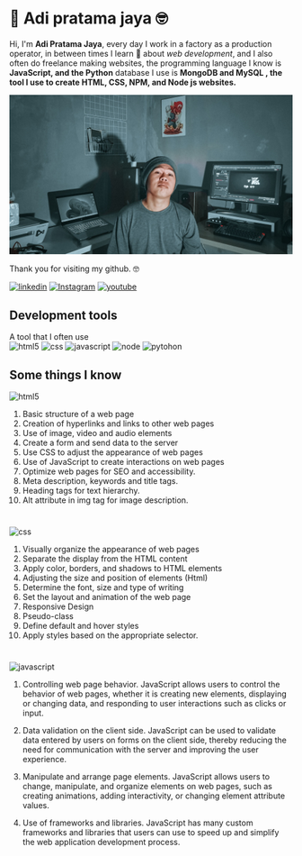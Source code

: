 # 👋 Adi pratama jaya 🤓

Hi, I'm **Adi Pratama Jaya**, every day I work in a factory as a production operator, in between times I learn 🚀 about _web development_, and I also often do freelance making websites, the programming language I know is **JavaScript, and the Python** database I use is **MongoDB and MySQL , the tool I use to create HTML, CSS, NPM, and Node js websites.**

![adi pratama jaya](/apps/asset/images/profile/AdiProfile.jpg)

Thank you for visiting my github. 🤓

[![linkedin](https://img.shields.io/badge/linkedin-0A66C2?style=for-the-badge&logo=linkedin&logoColor=white)](https://www.linkedin.com/in/adipratamajaya/)
[![Instagram](https://img.shields.io/badge/Instagram-E4405F?style=for-the-badge&logo=instagram&logoColor=white)]([https://www.linkedin.com/in/adipratamajaya/](https://www.instagram.com/apratama_x_x/))
[![youtube](https://img.shields.io/badge/YouTube-FF0000?style=for-the-badge&logo=youtube&logoColor=white)]([https://www.linkedin.com/in/adipratamajaya/](https://www.youtube.com/c/Adipratamajaya))

## Development tools

A tool that I often use <br>
![html5](https://img.shields.io/badge/HTML5-E34F26?style=for-the-badge&logo=html5&logoColor=white)
![css](https://img.shields.io/badge/CSS-239120?&style=for-the-badge&logo=css3&logoColor=white)
![javascript](https://img.shields.io/badge/JavaScript-F7DF1E?style=for-the-badge&logo=javascript&logoColor=black)
![node](https://img.shields.io/badge/Node.js-43853D?style=for-the-badge&logo=node.js&logoColor=white)
![pytohon](https://img.shields.io/badge/Python-14354C?style=for-the-badge&logo=python&logoColor=white)

## Some things I know

![html5](https://img.shields.io/badge/HTML5-E34F26?style=for-the-badge&logo=html5&logoColor=white)

1. Basic structure of a web page
2. Creation of hyperlinks and links to other web pages
3. Use of image, video and audio elements
4. Create a form and send data to the server
5. Use CSS to adjust the appearance of web pages
6. Use of JavaScript to create interactions on web pages
7. Optimize web pages for SEO and accessibility.
8. Meta description, keywords and title tags.
9. Heading tags for text hierarchy.
10. Alt attribute in img tag for image description.

#

![css](https://img.shields.io/badge/CSS-239120?&style=for-the-badge&logo=css3&logoColor=white)

1. Visually organize the appearance of web pages
2. Separate the display from the HTML content
3. Apply color, borders, and shadows to HTML elements
4. Adjusting the size and position of elements (Html)
5. Determine the font, size and type of writing
6. Set the layout and animation of the web page
7. Responsive Design
8. Pseudo-class
9. Define default and hover styles
10. Apply styles based on the appropriate selector.

#

![javascript](https://img.shields.io/badge/JavaScript-F7DF1E?style=for-the-badge&logo=javascript&logoColor=black)

1. Controlling web page behavior. JavaScript allows users to control the behavior of web pages, whether it is creating new elements, displaying or changing data, and responding to user interactions such as clicks or input.

2. Data validation on the client side. JavaScript can be used to validate data entered by users on forms on the client side, thereby reducing the need for communication with the server and improving the user experience.

3. Manipulate and arrange page elements. JavaScript allows users to change, manipulate, and organize elements on web pages, such as creating animations, adding interactivity, or changing element attribute values.

4. Use of frameworks and libraries. JavaScript has many custom frameworks and libraries that users can use to speed up and simplify the web application development process.
